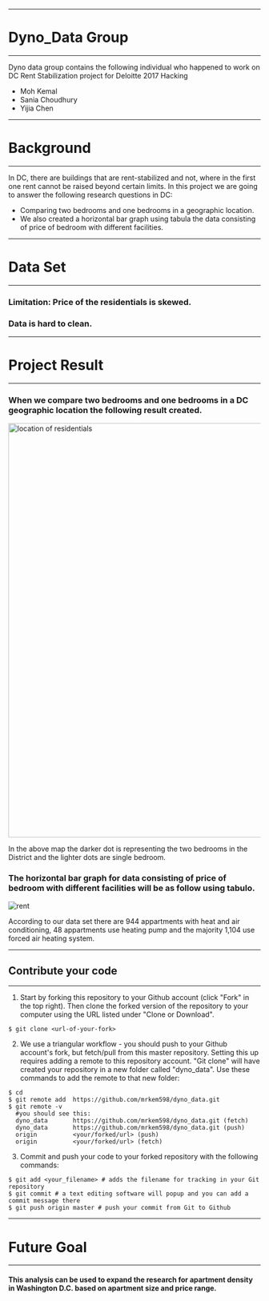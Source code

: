 ***
# Dyno_Data Group
***
Dyno data group contains the following individual who happened to work on DC Rent Stabilization project for Deloitte 2017 Hacking
* Moh Kemal
* Sania Choudhury
* Yijia Chen

***
# Background
***
In DC, there are  buildings that are rent-stabilized and not, where in the first one rent cannot be raised beyond certain limits. In this project we are going to answer the following research questions in DC:
  * Comparing two bedrooms and one bedrooms in a geographic location.
  * We also created a horizontal bar graph using tabula the data consisting of price of bedroom with different facilities.

***
# Data Set
***
### Limitation: Price of the residentials is skewed.
### Data is hard to clean.

***
# Project Result
***
### When we compare two bedrooms and one bedrooms in a DC  geographic location the following result created.
<img width="828" alt="location of residentials" src="https://user-images.githubusercontent.com/23619819/31048991-160654da-a5f8-11e7-9103-0d0cf1d8dcce.png">

In the above map the darker dot is representing the two bedrooms in the District and the lighter dots are single bedroom.

### The horizontal bar graph for data consisting of price of bedroom with different facilities will be as follow using tabulo.
![rent](https://user-images.githubusercontent.com/23619819/31048992-178a7746-a5f8-11e7-997c-821dfa609377.png)

According to our data set there are 944 appartments with heat and air conditioning, 48 appartments use heating pump and the majority 1,104 use forced air heating system.

***
## Contribute your code
***

1. Start by forking this repository to your Github account (click "Fork" in the top right).
Then clone the forked version of the repository to your computer using the URL listed under "Clone or Download".
```
$ git clone <url-of-your-fork>
```
2. We use a triangular workflow - you should push to your Github account's fork, but fetch/pull from this master repository. Setting this up requires adding a remote to this repository account. "Git clone" will have created your repository in a new folder called "dyno_data". Use these commands to add the remote to that new folder:
```
$ cd
$ git remote add  https://github.com/mrkem598/dyno_data.git
$ git remote -v
  #you should see this:
  dyno_data       https://github.com/mrkem598/dyno_data.git (fetch)
  dyno_data       https://github.com/mrkem598/dyno_data.git (push)
  origin          <your/forked/url> (push)
  origin          <your/forked/url> (fetch)
```
3. Commit and push your code to your forked repository with the following commands:
```
$ git add <your_filename> # adds the filename for tracking in your Git repository
$ git commit # a text editing software will popup and you can add a commit message there
$ git push origin master # push your commit from Git to Github
```
***
# Future Goal
***

#### This analysis can be used to expand the research for apartment density in Washington D.C. based on apartment size and price range. 
